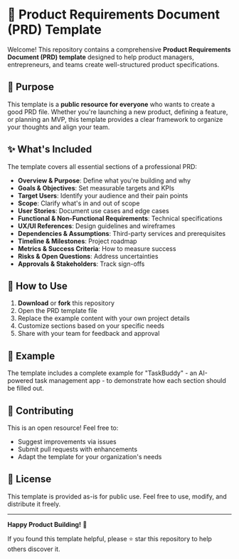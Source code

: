 # 📄 Product Requirements Document (PRD) Template

Welcome! This repository contains a comprehensive **Product Requirements Document (PRD) template** designed to help product managers, entrepreneurs, and teams create well-structured product specifications.

## 🎯 Purpose

This template is a **public resource for everyone** who wants to create a good PRD file. Whether you're launching a new product, defining a feature, or planning an MVP, this template provides a clear framework to organize your thoughts and align your team.

## ✨ What's Included

The template covers all essential sections of a professional PRD:

- **Overview & Purpose**: Define what you're building and why
- **Goals & Objectives**: Set measurable targets and KPIs
- **Target Users**: Identify your audience and their pain points
- **Scope**: Clarify what's in and out of scope
- **User Stories**: Document use cases and edge cases
- **Functional & Non-Functional Requirements**: Technical specifications
- **UX/UI References**: Design guidelines and wireframes
- **Dependencies & Assumptions**: Third-party services and prerequisites
- **Timeline & Milestones**: Project roadmap
- **Metrics & Success Criteria**: How to measure success
- **Risks & Open Questions**: Address uncertainties
- **Approvals & Stakeholders**: Track sign-offs

## 🚀 How to Use

1. **Download** or **fork** this repository
2. Open the PRD template file
3. Replace the example content with your own project details
4. Customize sections based on your specific needs
5. Share with your team for feedback and approval

## 📝 Example

The template includes a complete example for "TaskBuddy" - an AI-powered task management app - to demonstrate how each section should be filled out.

## 🤝 Contributing

This is an open resource! Feel free to:
- Suggest improvements via issues
- Submit pull requests with enhancements
- Adapt the template for your organization's needs

## 📜 License

This template is provided as-is for public use. Feel free to use, modify, and distribute it freely.

---

**Happy Product Building!** 🎉

If you found this template helpful, please ⭐ star this repository to help others discover it.

